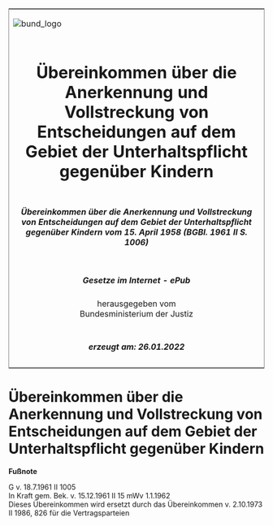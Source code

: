 <span id="DECKBLATT.html"></span>

<table border="0" frame="border" width="100%">

<tr valign="top">

<td align="left">

![bund\_logo](BfJ_2021_Web_de_de.gif)

</td>

<td align="right">

 

</td>

</tr>

<tr align="center" valign="middle">

<td colspan="2">

# Übereinkommen über die Anerkennung und Vollstreckung von Entscheidungen auf dem Gebiet der Unterhaltspflicht gegenüber Kindern

</td>

</tr>

<tr align="center" valign="middle">

<td colspan="2">

##### Übereinkommen über die Anerkennung und Vollstreckung von Entscheidungen auf dem Gebiet der Unterhaltspflicht gegenüber Kindern vom 15. April 1958 (BGBl. 1961 II S. 1006)

</td>

</tr>

<tr align="center" valign="middle">

<td colspan="2">

  
  

##### Gesetze im Internet - ePub  
  
herausgegeben vom  
Bundesministerium der Justiz

</td>

</tr>

<tr align="center" valign="bottom">

<td colspan="2">

  
  

##### erzeugt am: 26.01.2022

</td>

</tr>

</table>

<span id="BJNR210060961.html"></span>

# Übereinkommen über die Anerkennung und Vollstreckung von Entscheidungen auf dem Gebiet der Unterhaltspflicht gegenüber Kindern

<div>

  
**Fußnote**

<div class="jnhtml">

<div>

<div class="jurAbsatz">

G v. 18.7.1961 II 1005  
In Kraft gem. Bek. v. 15.12.1961 II 15 mWv 1.1.1962  
Dieses Übereinkommen wird ersetzt durch das Übereinkommen v. 2.10.1973
II 1986, 826 für die Vertragsparteien

</div>

</div>

</div>

</div>
